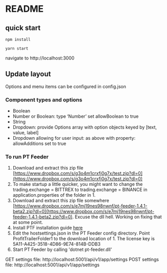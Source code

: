 # README

## quick start

`npm install`

`yarn start`

navigate to http://localhost:3000

## Update layout

Options and menu items can be configured in config.json

### Component types and options

- Boolean
- Number or Boolean: type ‘Number’ set allowBoolean to true 
- String
- Dropdown: provide Options array with option objects keyed by [text, value, label]
- Dropdown allowing for user input: as above with property: allowAdditions set to true 

### To run PT Feeder

1. Download and extract this zip file [https://www.dropbox.com/s/g3o4m1crxfj0g7x/test.zip?dl=0](https://www.dropbox.com/s/g3o4m1crxfj0g7x/test.zip?dl=0)
2. To make startup a little quicker, you might want to change the trading.exchange = BITTREX to trading.exchange = BINANCE in application.properties of the folder in 1. 
3. Download and extract this zip file somewhere [https://www.dropbox.com/s/e7mj19nes98nwnf/pt-feeder-1.4.1-beta2.zip?dl=0](https://www.dropbox.com/s/e7mj19nes98nwnf/pt-feeder-1.4.1-beta2.zip?dl=0). Excuse the dll hell. Working on fixing that at some point. 
4. Install PTF installation guide [here](https://github.com/mehtadone/PTFeeder/wiki/Installation)
5. Edit the hostsettings.json in the PT Feeder config directory. Point ProfitTrailerFolder1 to the download location of 1. The license key is 5A11-A425-3518-4D86-9E74-814B-DDB3
7. Start PT Feeder by calling 'dotnet pt-feeder.dll'

GET settings file: http://localhost:5001/api/v1/app/settings
POST settings file: http://localhost:5001/api/v1/app/settings

